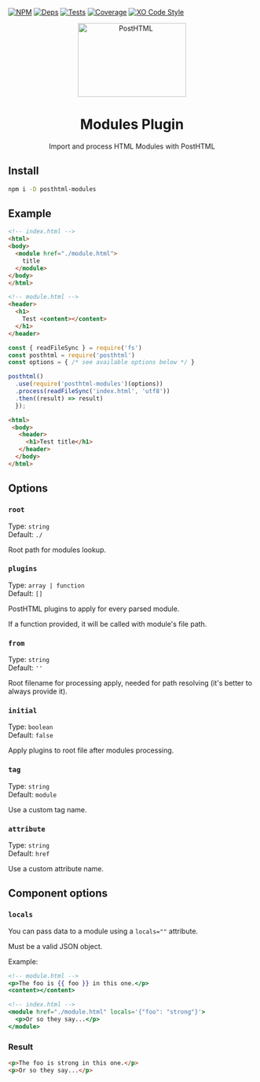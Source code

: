 [![NPM][npm]][npm-url]
[![Deps][deps]][deps-url]
[![Tests][travis]][travis-url]
[![Coverage][cover]][cover-url]
[![XO Code Style][style]][style-url]

<div align="center">
  <img width="220" height="150" title="PostHTML" src="http://posthtml.github.io/posthtml/logo.svg">
  <h1>Modules Plugin</h1>
  <p>Import and process HTML Modules with PostHTML</p>
</div>

## Install

```bash
npm i -D posthtml-modules
```

## Example

```html
<!-- index.html -->
<html>
<body>
  <module href="./module.html">
    title
  </module>
</body>
</html>
```

```html
<!-- module.html -->
<header>
  <h1>
    Test <content></content>
  </h1>
</header>
```

```js
const { readFileSync } = require('fs')
const posthtml = require('posthtml')
const options = { /* see available options below */ }

posthtml()
  .use(require('posthtml-modules')(options))
  .process(readFileSync('index.html', 'utf8'))
  .then((result) => result)
  });
```

```html
<html>
 <body>
   <header>
     <h1>Test title</h1>
   </header>
  </body>
</html>
```

## Options

### `root`

Type: `string`\
Default: `./`

Root path for modules lookup.

### `plugins`

Type: `array | function`\
Default: `[]`

PostHTML plugins to apply for every parsed module. 

If a function provided, it will be called with module's file path.

### `from`

Type: `string`\
Default: `''`

Root filename for processing apply, needed for path resolving (it's better to always provide it).

### `initial`

Type: `boolean`\
Default: `false`

Apply plugins to root file after modules processing.

### `tag`

Type: `string`\
Default: `module`

Use a custom tag name.

### `attribute`

Type: `string`\
Default: `href`

Use a custom attribute name.

## Component options

### `locals`

You can pass data to a module using a `locals=""` attribute.

Must be a valid JSON object.

Example:

```handlebars
<!-- module.html -->
<p>The foo is {{ foo }} in this one.</p>
<content></content>
```

```handlebars
<!-- index.html -->
<module href="./module.html" locals='{"foo": "strong"}'>
  <p>Or so they say...</p>
</module>
```

### Result

```html
<p>The foo is strong in this one.</p>
<p>Or so they say...</p>
```

[npm]: https://img.shields.io/npm/v/posthtml-modules.svg
[npm-url]: https://npmjs.com/package/posthtml-modules

[deps]: https://david-dm.org/posthtml/posthtml-modules.svg
[deps-url]: https://david-dm.org/posthtml/posthtml-modules

[style]: https://img.shields.io/badge/code_style-XO-5ed9c7.svg
[style-url]: https://github.com/sindresorhus/xo

[travis]: http://img.shields.io/travis/posthtml/posthtml-modules.svg
[travis-url]: https://travis-ci.org/posthtml/posthtml-modules

[cover]: https://coveralls.io/repos/github/posthtml/posthtml-modules/badge.svg?branch=master
[cover-url]: https://coveralls.io/github/posthtml/posthtml-modules?branch=master
